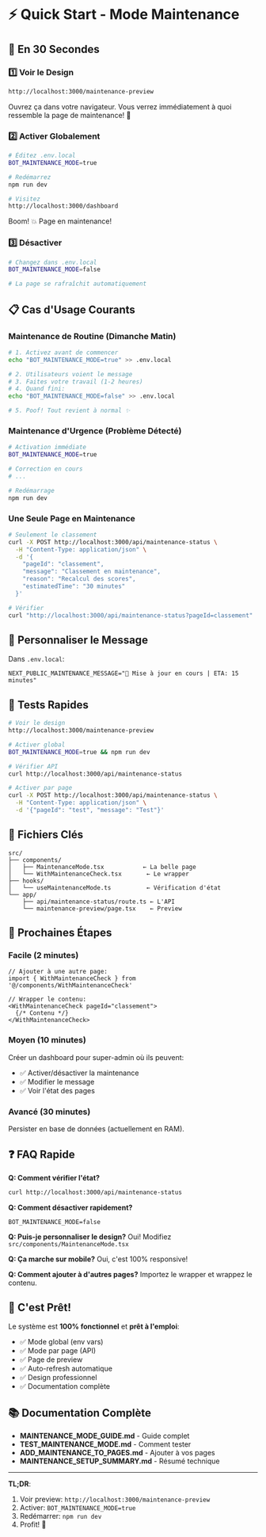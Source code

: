 # ⚡ Quick Start - Mode Maintenance

## 🚀 En 30 Secondes

### 1️⃣ Voir le Design

```bash
http://localhost:3000/maintenance-preview
```

Ouvrez ça dans votre navigateur. Vous verrez immédiatement à quoi ressemble la page de maintenance! 🎨

### 2️⃣ Activer Globalement

```bash
# Éditez .env.local
BOT_MAINTENANCE_MODE=true

# Redémarrez
npm run dev

# Visitez
http://localhost:3000/dashboard
```

Boom! 💥 Page en maintenance! 

### 3️⃣ Désactiver

```bash
# Changez dans .env.local
BOT_MAINTENANCE_MODE=false

# La page se rafraîchit automatiquement
```

## 📋 Cas d'Usage Courants

### Maintenance de Routine (Dimanche Matin)

```bash
# 1. Activez avant de commencer
echo "BOT_MAINTENANCE_MODE=true" >> .env.local

# 2. Utilisateurs voient le message
# 3. Faites votre travail (1-2 heures)
# 4. Quand fini:
echo "BOT_MAINTENANCE_MODE=false" >> .env.local

# 5. Poof! Tout revient à normal ✨
```

### Maintenance d'Urgence (Problème Détecté)

```bash
# Activation immédiate
BOT_MAINTENANCE_MODE=true

# Correction en cours
# ...

# Redémarrage
npm run dev
```

### Une Seule Page en Maintenance

```bash
# Seulement le classement
curl -X POST http://localhost:3000/api/maintenance-status \
  -H "Content-Type: application/json" \
  -d '{
    "pageId": "classement",
    "message": "Classement en maintenance",
    "reason": "Recalcul des scores",
    "estimatedTime": "30 minutes"
  }'

# Vérifier
curl "http://localhost:3000/api/maintenance-status?pageId=classement"
```

## 🎨 Personnaliser le Message

Dans `.env.local`:

```env
NEXT_PUBLIC_MAINTENANCE_MESSAGE="🔧 Mise à jour en cours | ETA: 15 minutes"
```

## 🧪 Tests Rapides

```bash
# Voir le design
http://localhost:3000/maintenance-preview

# Activer global
BOT_MAINTENANCE_MODE=true && npm run dev

# Vérifier API
curl http://localhost:3000/api/maintenance-status

# Activer par page
curl -X POST http://localhost:3000/api/maintenance-status \
  -H "Content-Type: application/json" \
  -d '{"pageId": "test", "message": "Test"}'
```

## 📁 Fichiers Clés

```
src/
├── components/
│   ├── MaintenanceMode.tsx           ← La belle page
│   └── WithMaintenanceCheck.tsx       ← Le wrapper
├── hooks/
│   └── useMaintenanceMode.ts          ← Vérification d'état
└── app/
    ├── api/maintenance-status/route.ts ← L'API
    └── maintenance-preview/page.tsx    ← Preview
```

## 🎯 Prochaines Étapes

### Facile (2 minutes)

```tsx
// Ajouter à une autre page:
import { WithMaintenanceCheck } from '@/components/WithMaintenanceCheck'

// Wrapper le contenu:
<WithMaintenanceCheck pageId="classement">
  {/* Contenu */}
</WithMaintenanceCheck>
```

### Moyen (10 minutes)

Créer un dashboard pour super-admin où ils peuvent:
- ✅ Activer/désactiver la maintenance
- ✅ Modifier le message
- ✅ Voir l'état des pages

### Avancé (30 minutes)

Persister en base de données (actuellement en RAM).

## ❓ FAQ Rapide

**Q: Comment vérifier l'état?**
```bash
curl http://localhost:3000/api/maintenance-status
```

**Q: Comment désactiver rapidement?**
```env
BOT_MAINTENANCE_MODE=false
```

**Q: Puis-je personnaliser le design?**
Oui! Modifiez `src/components/MaintenanceMode.tsx`

**Q: Ça marche sur mobile?**
Oui, c'est 100% responsive!

**Q: Comment ajouter à d'autres pages?**
Importez le wrapper et wrappez le contenu.

## 🎉 C'est Prêt!

Le système est **100% fonctionnel** et **prêt à l'emploi**:

- ✅ Mode global (env vars)
- ✅ Mode par page (API)
- ✅ Page de preview
- ✅ Auto-refresh automatique
- ✅ Design professionnel
- ✅ Documentation complète

## 📚 Documentation Complète

- **MAINTENANCE_MODE_GUIDE.md** - Guide complet
- **TEST_MAINTENANCE_MODE.md** - Comment tester
- **ADD_MAINTENANCE_TO_PAGES.md** - Ajouter à vos pages
- **MAINTENANCE_SETUP_SUMMARY.md** - Résumé technique

---

**TL;DR**: 
1. Voir preview: `http://localhost:3000/maintenance-preview`
2. Activer: `BOT_MAINTENANCE_MODE=true`
3. Redémarrer: `npm run dev`
4. Profit! 🚀